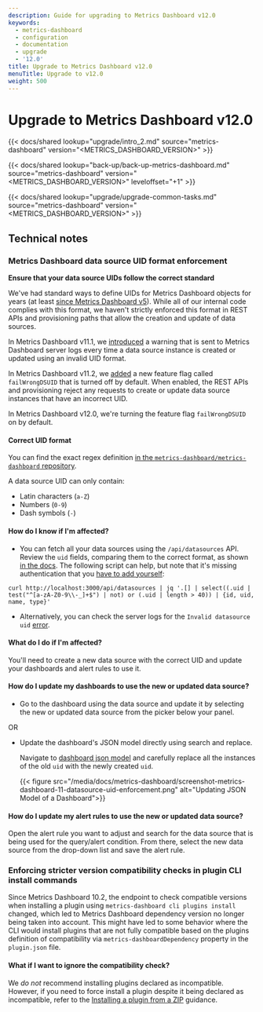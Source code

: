 ```yaml
---
description: Guide for upgrading to Metrics Dashboard v12.0
keywords:
  - metrics-dashboard
  - configuration
  - documentation
  - upgrade
  - '12.0'
title: Upgrade to Metrics Dashboard v12.0
menuTitle: Upgrade to v12.0
weight: 500
---
```


# Upgrade to Metrics Dashboard v12.0

{{< docs/shared lookup="upgrade/intro_2.md" source="metrics-dashboard" version="<METRICS_DASHBOARD_VERSION>" >}}

{{< docs/shared lookup="back-up/back-up-metrics-dashboard.md" source="metrics-dashboard" version="<METRICS_DASHBOARD_VERSION>" leveloffset="+1" >}}

{{< docs/shared lookup="upgrade/upgrade-common-tasks.md" source="metrics-dashboard" version="<METRICS_DASHBOARD_VERSION>" >}}

## Technical notes

### Metrics Dashboard data source UID format enforcement

**Ensure that your data source UIDs follow the correct standard**

We've had standard ways to define UIDs for Metrics Dashboard objects for years (at least [since Metrics Dashboard v5](https://github.com/metrics-dashboard/metrics-dashboard/issues/7883)). While all of our internal code complies with this format, we haven't strictly enforced this format in REST APIs and provisioning paths that allow the creation and update of data sources.

In Metrics Dashboard v11.1, we [introduced](https://github.com/metrics-dashboard/metrics-dashboard/pull/86598) a warning that is sent to Metrics Dashboard server logs every time a data source instance is created or updated using an invalid UID format.

In Metrics Dashboard v11.2, we [added](https://github.com/metrics-dashboard/metrics-dashboard/pull/89363/files) a new feature flag called `failWrongDSUID` that is turned off by default. When enabled, the REST APIs and provisioning reject any requests to create or update data source instances that have an incorrect UID.

In Metrics Dashboard v12.0, we're turning the feature flag `failWrongDSUID` on by default.

#### Correct UID format

You can find the exact regex definition [in the `metrics-dashboard/metrics-dashboard` repository](https://github.com/metrics-dashboard/metrics-dashboard/blob/c92f5169d1c83508beb777f71a93336179fe426e/pkg/util/shortid_generator.go#L32-L45).

A data source UID can only contain:

- Latin characters (`a-Z`)
- Numbers (`0-9`)
- Dash symbols (`-`)

#### How do I know if I'm affected?

- You can fetch all your data sources using the `/api/datasources` API. Review the `uid` fields, comparing them to the correct format, as shown [in the docs](https://metrics-dashboard.com/docs/metrics-dashboard/latest/developers/http_api/data_source/#get-all-data-sources). The following script can help, but note that it's missing authentication that you [have to add yourself](https://metrics-dashboard.com/docs/metrics-dashboard/latest/developers/http_api/#authenticating-api-requests):

```
curl http://localhost:3000/api/datasources | jq '.[] | select((.uid | test("^[a-zA-Z0-9\\-_]+$") | not) or (.uid | length > 40)) | {id, uid, name, type}'
```

- Alternatively, you can check the server logs for the `Invalid datasource uid` [error](https://github.com/metrics-dashboard/metrics-dashboard/blob/68751ed3107c4d15d33f34b15183ee276611785c/pkg/services/datasources/service/store.go#L429).

#### What do I do if I'm affected?

You'll need to create a new data source with the correct UID and update your dashboards and alert rules to use it.

#### How do I update my dashboards to use the new or updated data source?

- Go to the dashboard using the data source and update it by selecting the new or updated data source from the picker below your panel.

OR

- Update the dashboard's JSON model directly using search and replace.

  Navigate to [dashboard json model](https://metrics-dashboard.com/docs/metrics-dashboard/latest/dashboards/build-dashboards/view-dashboard-json-model/) and carefully replace all the instances of the old `uid` with the newly created `uid`.

  {{< figure src="/media/docs/metrics-dashboard/screenshot-metrics-dashboard-11-datasource-uid-enforcement.png" alt="Updating JSON Model of a Dashboard">}}

#### How do I update my alert rules to use the new or updated data source?

Open the alert rule you want to adjust and search for the data source that is being used for the query/alert condition. From there, select the new data source from the drop-down list and save the alert rule.

### Enforcing stricter version compatibility checks in plugin CLI install commands

Since Metrics Dashboard 10.2, the endpoint to check compatible versions when installing a plugin using `metrics-dashboard cli plugins install` changed, which led to Metrics Dashboard dependency version no longer being taken into account. This might have led to some behavior where the CLI would install plugins that are not fully compatible based on the plugins definition of compatibility via `metrics-dashboardDependency` property in the `plugin.json` file.

#### What if I want to ignore the compatibility check?

We _do not_ recommend installing plugins declared as incompatible. However, if you need to force install a plugin despite it being declared as incompatible, refer to the [Installing a plugin from a ZIP](https://metrics-dashboard.com/docs/metrics-dashboard/latest/administration/plugin-management/#install-a-plugin-from-a-zip-file) guidance.
